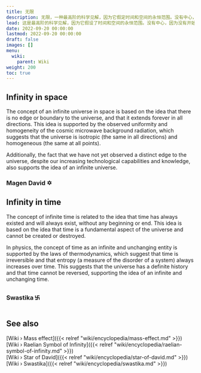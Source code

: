 ```yaml
---
title: 无限
description: 无限，一种最高阶的科学见解，因为它假定时间和空间的永恒范围。没有中心，因为没有开始也没有结束。世界各地和各个时代都广为人知的两个古老符号证明了耶洛因赋予我们的古老智慧，即卍字代表时间和永恒的循环性质，而红大卫又代表上在下，意味着道路空间扩展到更大的宏观层次与微观层次内的空间折叠到的方式相同。
lead: 这是最高阶的科学见解，因为它假设了时间和空间的永恒范围。没有中心，因为没有开始也没有结束。世界各地和各个时代都广为人知的两个古老符号证明了耶洛因赋予我们的古老智慧，即卍字代表时间和永恒的循环性质，而红大卫又代表上在下，意味着道路空间扩展到更大的宏观层次与微观层次内的空间折叠到的方式相同。
date: 2022-09-20 00:00:00
lastmod: 2022-09-20 00:00:00
draft: false
images: []
menu:
  wiki:
    parent: Wiki
weight: 200
toc: true
---
```


## Infinity in space

The concept of an infinite universe in space is based on the idea that there is no edge or boundary to the universe, and that it extends forever in all directions. This idea is supported by the observed uniformity and homogeneity of the cosmic microwave background radiation, which suggests that the universe is isotropic (the same in all directions) and homogeneous (the same at all points).

Additionally, the fact that we have not yet observed a distinct edge to the universe, despite our increasing technological capabilities and knowledge, also supports the idea of an infinite universe.

### Magen David ✡

## Infinity in time

The concept of infinite time is related to the idea that time has always existed and will always exist, without any beginning or end. This idea is based on the idea that time is a fundamental aspect of the universe and cannot be created or destroyed.

In physics, the concept of time as an infinite and unchanging entity is supported by the laws of thermodynamics, which suggest that time is irreversible and that entropy (a measure of the disorder of a system) always increases over time. This suggests that the universe has a definite history and that time cannot be reversed, supporting the idea of an infinite and unchanging time.

### Swastika ࿕

## See also

[Wiki › Mass effect]({{< relref "wiki/encyclopedia/mass-effect.md" >}})</br>
[Wiki › Raelian Symbol of Infinity]({{< relref "wiki/encyclopedia/raelian-symbol-of-infinity.md" >}})</br>
[Wiki › Star of David]({{< relref "wiki/encyclopedia/star-of-david.md" >}})</br>
[Wiki › Swastika]({{< relref "wiki/encyclopedia/swastika.md" >}})</br>